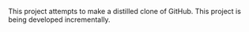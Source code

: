 This project attempts to make a distilled clone of GitHub.
This project is being developed incrementally.